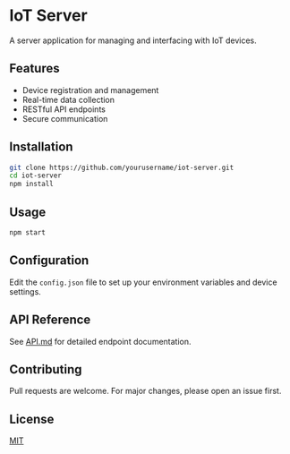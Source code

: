 # IoT Server

A server application for managing and interfacing with IoT devices.

## Features

- Device registration and management
- Real-time data collection
- RESTful API endpoints
- Secure communication

## Installation

```bash
git clone https://github.com/yourusername/iot-server.git
cd iot-server
npm install
```

## Usage

```bash
npm start
```

## Configuration

Edit the `config.json` file to set up your environment variables and device settings.

## API Reference

See [API.md](API.md) for detailed endpoint documentation.

## Contributing

Pull requests are welcome. For major changes, please open an issue first.

## License

[MIT](LICENSE)
